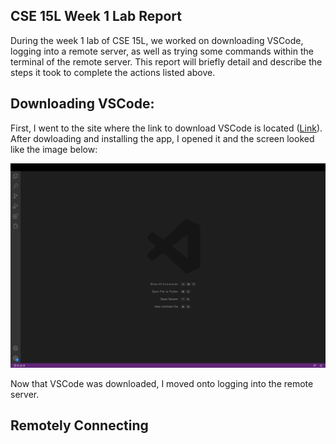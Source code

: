 CSE 15L Week 1 Lab Report
---

During the week 1 lab of CSE 15L, we worked on downloading VSCode, logging into a remote server, as well as trying some commands within the terminal of the remote server. This report will briefly detail and describe the steps it took to complete the actions listed above. 

Downloading VSCode:
---
First, I went to the site where the link to download VSCode is located ([Link]( https://code.visualstudio.com/)). After dowloading and installing the app, I opened it and the screen looked like the image below:

![Image](VSCode.png)

Now that VSCode was downloaded, I moved onto logging into the remote server.

Remotely Connecting
---
